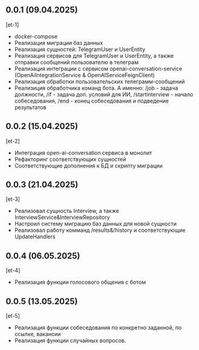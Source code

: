 
## 0.0.1 (09.04.2025)
[et-1]
* docker-compose
* Реализация миграции баз данных
* Реализация сущностей: TelegramUser и UserEntity
* Реализация сервисов для TelegramUser и UserEntity, а также отправки сообщений пользователю в телеграм
* Реализация интеграции с сервисом openai-conversation-service (OpenAiIntegrationService & OpenAIServiceFeignClient)
* Реализация обработки пользовательских телеграмм-сообщений
* Реализиция обработчика команд бота. А именно: /job - задача должности, /if - задача доп. условий для ИИ, /startinterview - начало собеседования, /end - конец собеседования и подведение результатов

## 0.0.2 (15.04.2025)
[et-2]
* Интеграция open-ai-conversation сервиса в монолит
* Рефакторинг соответствующих сущностей
* Соответствующие дополнения к БД и скрипту миграции

## 0.0.3 (21.04.2025)
[et-3]
* Реализовал cущность Interview, а также InterviewService&InterviewRepository
* Настроил систему миграцию баз данных для новой сущности
* Реализовал работу комманд /results&/history и соответствующие UpdateHandlers

## 0.0.4 (06.05.2025)
[et-4]
* Реализация функции голосового общения с ботом

## 0.0.5 (13.05.2025)
[et-5]
* Реализация функции собеседования по конкретно заданной, по ссылке, вакансии
* Реализация функции случайных вопросов. 













